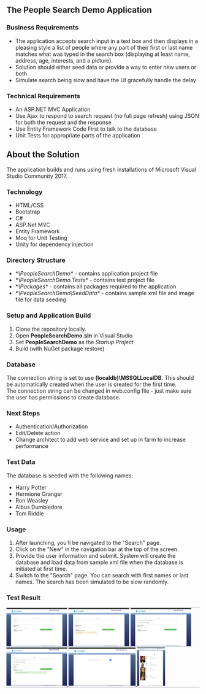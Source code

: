 ## The People Search Demo Application

### Business Requirements

- The application accepts search input in a text box and then displays in a pleasing style a list of people where any part of their first or last name matches what was typed in the search box (displaying at least name, address, age, interests, and a picture). 
- Solution should either seed data or provide a way to enter new users or both
- Simulate search being slow and have the UI gracefully handle the delay

### Technical Requirements
- An ASP.NET MVC Application 
- Use Ajax to respond to search request (no full page refresh) using JSON for both the request and the response
- Use Entity Framework Code First to talk to the database
- Unit Tests for appropriate parts of the application

## About the Solution
The application builds and runs using fresh installations of Microsoft Visual Studio Community 2017.

### Technology 
- HTML/CSS
- Bootstrap
- C#
- ASP.Net MVC
- Entity Framework
- Moq for Unit Testing
- Unity for dependency injection

### Directory Structure

- **\PeopleSearchDemo\** - contains application project file
- **\PeopleSearchDemo.Tests\** - contains test project file
- **\Packages\** - contains all packages required to the application 
- **\PeopleSearchDemo\SeedData\** - contains sample xml file and image file for data seeding

### Setup and Application Build 

1. Clone the repository locally.  
2. Open **PeopleSearchDemo.sln** in Visual Studio
3. Set **PeopleSearchDemo** as the *Startup Project* 
4. Build (with NuGet package restore)  

### Database

The connection string is set to use **(localdb)\MSSQLLocalDB**. This should be automatically created when the user is created for the first time.  
The connection string can be changed in web.config file - just make sure the user has permissions to create database.

### Next Steps
- Authentication/Authorization
- Edit/Delete action
- Change architect to add web service and set up in farm to increase performance

### Test Data
The database is seeded with the following names:
- Harry Potter
- Hermione Granger
- Ron Weasley
- Albus Dumbledore
- Tom Riddle

### Usage
1. After launching, you'll be navigated to the "Search" page.
2. Click on the "New" in the navigation bar at the top of the screen.
3. Provide the user information and submit. System will create the database and load data from sample xml file when the database is initiated at first time.
4. Switch to the "Search" page. You can search with first names or last names. The search has been simulated to be slow randomly.

### Test Result
<div style="border-top:1px solid #AAA; border-bottom:1px solid #AAA">
     <a href="https://raw.githubusercontent.com/leotone/PeopleSearchDemo/master/TestResults/New-1.png" target="_blank">
      <img src="https://raw.githubusercontent.com/leotone/PeopleSearchDemo/master/TestResults/New-1.png" height="100" alt="new : layout" />
    </a>
    <a href="https://raw.githubusercontent.com/leotone/PeopleSearchDemo/master/TestResults/New-2.png" target="_blank">
      <img src="https://raw.githubusercontent.com/leotone/PeopleSearchDemo/master/TestResults/New-2.png" height="100" alt="new : warning message" />
    </a>
    <a href="https://raw.githubusercontent.com/leotone/PeopleSearchDemo/master/TestResults/New-3.png" target="_blank">
      <img src="https://raw.githubusercontent.com/leotone/PeopleSearchDemo/master/TestResults/New-3.png" height="100" alt="new : provide information" />
    </a>
    <a href="https://raw.githubusercontent.com/leotone/PeopleSearchDemo/master/TestResults/New-4.png" target="_blank">
      <img src="https://raw.githubusercontent.com/leotone/PeopleSearchDemo/master/TestResults/New-4.png" height="100" alt="new : add people" />
    </a>
     <a href="https://raw.githubusercontent.com/leotone/PeopleSearchDemo/master/TestResults/Search-1.png" target="_blank">
      <img src="https://raw.githubusercontent.com/leotone/PeopleSearchDemo/master/TestResults/Search-1.png" height="100" alt="search : layout" />
    </a>
    <a href="https://raw.githubusercontent.com/leotone/PeopleSearchDemo/master/TestResults/Search-2.png" target="_blank">
      <img src="https://raw.githubusercontent.com/leotone/PeopleSearchDemo/master/TestResults/Search-2.png" height="100" alt="search : result" />
    </a>

</div>







